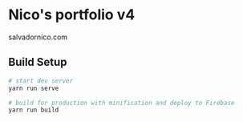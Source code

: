 # Nico's portfolio v4

salvadornico.com

## Build Setup

```bash
# start dev server
yarn run serve

# build for production with minification and deploy to Firebase
yarn run build
```
